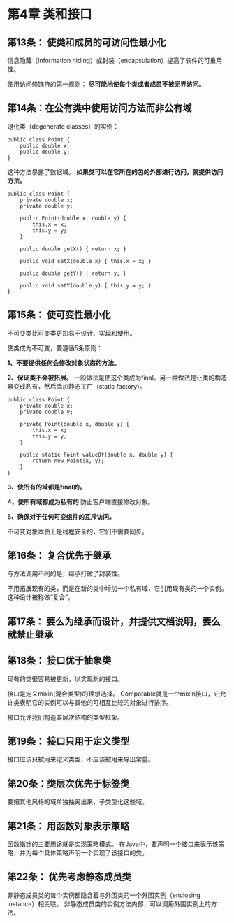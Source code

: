 # 第4章 类和接口

## 第13条： 使类和成员的可访问性最小化

信息隐藏（information hiding）或封装（encapsulation）提高了软件的可重用性。

使用访问修饰符的第一规则：
**尽可能地使每个类或者成员不被无界访问。**

## 第14条：在公有类中使用访问方法而非公有域

退化类（degenerate classes）的实例：

    public class Point {
        public double x;
        public double y;
    }

这种方法暴露了数据域。
**如果类可以在它所在的包的外部进行访问，就提供访问方法。**

    public class Point {
        private double x;
        private double y;
    
        public Point(double x, double y) {
            this.x = x;
            this.y = y;
        }
    
        public double getX() { return x; }
    
        public void setX(double x) { this.x = x; }
    
        public double getY() { return y; }
    
        public void setY(double y) { this.y = y; }
    }

## 第15条： 使可变性最小化

不可变类比可变类更加易于设计、实现和使用。

使类成为不可变，要遵循5条原则：

**1、不要提供任何会修改对象状态的方法。**

**2、保证类不会被拓展。**
一般做法是使这个类成为final。另一种做法是让类的构造器变成私有，然后添加静态工厂（static factory）。

    public class Point {
        private double x;
        private double y;
    
        private Point(double x, double y) {
            this.x = x;
            this.y = y;
        }
    
        public static Point valueOf(double x, double y) {
            return new Point(x, y);
        }
    }

**3、使所有的域都是final的。**

**4、使所有域都成为私有的**
防止客户端直接修改对象。

**5、确保对于任何可变组件的互斥访问。**

不可变对象本质上是线程安全的，它们不需要同步。


## 第16条： 复合优先于继承

与方法调用不同的是，继承打破了封装性。

不用拓展现有的类，而是在新的类中增加一个私有域，它引用现有类的一个实例。这种设计被称做“复合”。

## 第17条： 要么为继承而设计，并提供文档说明，要么就禁止继承

## 第18条： 接口优于抽象类

现有的类很容易被更新，以实现新的接口。

接口是定义mixin(混合类型)的理想选择。
Comparable就是一个mixin接口，它允许类表明它的实例可以与其他的可相互比较的对象进行排序。

接口允许我们构造非层次结构的类型框架。

## 第19条： 接口只用于定义类型

接口应该只被用来定义类型，不应该被用来导出常量。

## 第20条：类层次优先于标签类

要把其他风格的域单独抽离出来，子类型化这些域。

## 第21条： 用函数对象表示策略

函数指针的主要用途就是实现策略模式。
在Java中，要声明一个接口来表示该策略，并为每个具体策略声明一个实现了该接口的类。

## 第22条： 优先考虑静态成员类

非静态成员类的每个实例都隐含着与外围类的一个外围实例（enclosing instance）相关联。
非静态成员类的实例方法内部，可以调用外围实例上的方法。

